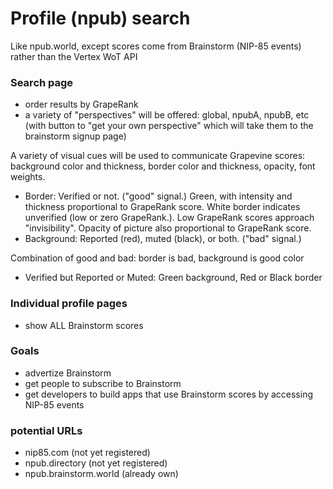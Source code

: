 # Profile (npub) search

Like npub.world, except scores come from Brainstorm (NIP-85 events) rather than the Vertex WoT API

### Search page
- order results by GrapeRank
- a variety of "perspectives" will be offered: global, npubA, npubB, etc (with button to "get your own perspective" which will take them to the brainstorm signup page)

A variety of visual cues will be used to communicate Grapevine scores: background color and thickness, border color and thickness, opacity, font weights.
- Border: Verified or not. ("good" signal.) Green, with intensity and thickness proportional to GrapeRank score. White border indicates unverified (low or zero GrapeRank.). Low GrapeRank scores approach "invisibility". Opacity of picture also proportional to GrapeRank score.
- Background: Reported (red), muted (black), or both. ("bad" signal.)

Combination of good and bad: border is bad, background is good color
- Verified but Reported or Muted: Green background, Red or Black border

### Individual profile pages 
- show ALL Brainstorm scores

### Goals
- advertize Brainstorm
- get people to subscribe to Brainstorm
- get developers to build apps that use Brainstorm scores by accessing NIP-85 events

### potential URLs

- nip85.com (not yet registered)
- npub.directory (not yet registered)
- npub.brainstorm.world (already own)
